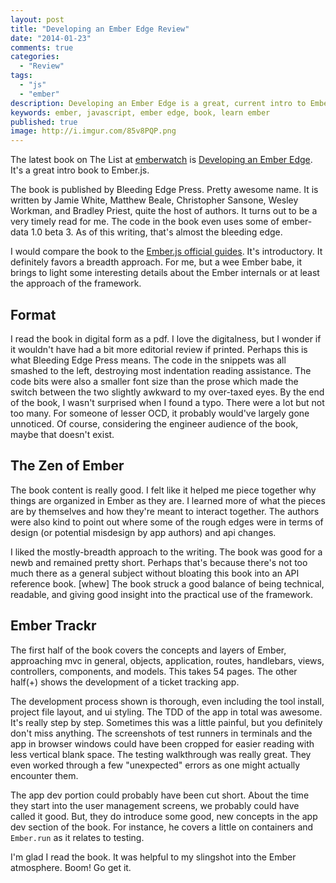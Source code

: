 ```yaml
---
layout: post
title: "Developing an Ember Edge Review"
date: "2014-01-23"
comments: true
categories:
  - "Review"
tags:
  - "js"
  - "ember"
description: Developing an Ember Edge is a great, current intro to Ember.js book.  Go! Go away.  Read some books.
keywords: ember, javascript, ember edge, book, learn ember
published: true
image: http://i.imgur.com/85v8PQP.png
---
```


The latest book on The List at [emberwatch](http://emberwatch.com/books) is [Developing an Ember Edge](http://bleedingedgepress.com/our-books/developing-an-ember-edge/).  It's a great intro book to Ember.js.

<!--more-->

The book is published by Bleeding Edge Press.  Pretty awesome name.  It is written by Jamie White, Matthew Beale, Christopher Sansone, Wesley Workman, and Bradley Priest, quite the host of authors.  It turns out to be a very timely read for me.  The code in the book even uses some of ember-data 1.0 beta 3.  As of this writing, that's almost the bleeding edge.

I would compare the book to the [Ember.js official guides](http://emberjs.com/guides/).  It's introductory.  It definitely favors a breadth approach.  For me, but a wee Ember babe, it brings to light some interesting details about the Ember internals or at least the approach of the framework.

## Format

I read the book in digital form as a pdf.  I love the digitalness, but I wonder if it wouldn't have had a bit more editorial review if printed.  Perhaps this is what Bleeding Edge Press means.  The code in the snippets was all smashed to the left, destroying most indentation reading assistance.  The code bits were also a smaller font size than the prose which made the switch between the two slightly awkward to my over-taxed eyes.  By the end of the book, I wasn't surprised when I found a typo.  There were a lot but not too many.  For someone of lesser OCD, it probably would've largely gone unnoticed.  Of course, considering the engineer audience of the book, maybe that doesn't exist.

## The Zen of Ember

The book content is really good.  I felt like it helped me piece together why things are organized in Ember as they are.  I learned more of what the pieces are by themselves and how they're meant to interact together.  The authors were also kind to point out where some of the rough edges were in terms of design (or potential misdesign by app authors) and api changes.

I liked the mostly-breadth approach to the writing.  The book was good for a newb and remained pretty short.  Perhaps that's because there's not too much there as a general subject without bloating this book into an API reference book. [whew]  The book struck a good balance of being technical, readable, and giving good insight into the practical use of the framework.

## Ember Trackr

The first half of the book covers the concepts and layers of Ember, approaching mvc in general, objects, application, routes, handlebars, views, controllers, components, and models.  This takes 54 pages.  The other half(+) shows the development of a ticket tracking app.

The development process shown is thorough, even including the tool install, project file layout, and ui styling.  The TDD of the app in total was awesome.  It's really step by step.  Sometimes this was a little painful, but you definitely don't miss anything.  The screenshots of test runners in terminals and the app in browser windows could have been cropped for easier reading with less vertical blank space.  The testing walkthrough was really great.  They even worked through a few "unexpected" errors as one might actually encounter them.

The app dev portion could probably have been cut short.  About the time they start into the user management screens, we probably could have called it good.  But, they do introduce some good, new concepts in the app dev section of the book.  For instance, he covers a little on containers and `Ember.run` as it relates to testing.

I'm glad I read the book.  It was helpful to my slingshot into the Ember atmosphere.  Boom!  Go get it.
